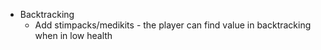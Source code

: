 * Backtracking 
	* Add stimpacks/medikits - the player can find value in backtracking when in low health 